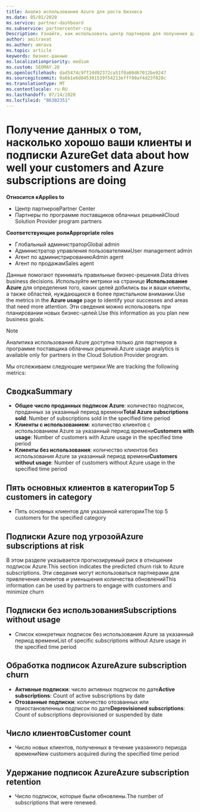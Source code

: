 ```yaml
---
title: Анализ использования Azure для роста бизнеса
ms.date: 05/01/2020
ms.service: partner-dashboard
ms.subservice: partnercenter-csp
Description: Узнайте, как использовать центр партнеров для получения данных об использовании подписок Azure ваших клиентов.
author: amitravat
ms.author: amrava
ms.topic: article
keywords: бизнес-данные
ms.localizationpriority: medium
ms.custom: SEOMAY.20
ms.openlocfilehash: dad5474c9ff2dd92372ca51f0a00d67012be9247
ms.sourcegitcommit: 0a6b1e6d845391539f54213efff00af4d23f028c
ms.translationtype: MT
ms.contentlocale: ru-RU
ms.lasthandoff: 07/14/2020
ms.locfileid: "86302351"
---
```

# <a name="get-data-about-how-well-your-customers-and-azure-subscriptions-are-doing"></a><span data-ttu-id="1408a-104">Получение данных о том, насколько хорошо ваши клиенты и подписки Azure</span><span class="sxs-lookup"><span data-stu-id="1408a-104">Get data about how well your customers and Azure subscriptions are doing</span></span>

<span data-ttu-id="1408a-105">**Относится к**</span><span class="sxs-lookup"><span data-stu-id="1408a-105">**Applies to**</span></span>

- <span data-ttu-id="1408a-106">Центр партнеров</span><span class="sxs-lookup"><span data-stu-id="1408a-106">Partner Center</span></span>
- <span data-ttu-id="1408a-107">Партнеры по программе поставщиков облачных решений</span><span class="sxs-lookup"><span data-stu-id="1408a-107">Cloud Solution Provider program partners</span></span>

<span data-ttu-id="1408a-108">**Соответствующие роли**</span><span class="sxs-lookup"><span data-stu-id="1408a-108">**Appropriate roles**</span></span>

- <span data-ttu-id="1408a-109">Глобальный администратор</span><span class="sxs-lookup"><span data-stu-id="1408a-109">Global admin</span></span>
- <span data-ttu-id="1408a-110">Администратор управления пользователями</span><span class="sxs-lookup"><span data-stu-id="1408a-110">User management admin</span></span>
- <span data-ttu-id="1408a-111">Агент по администрированию</span><span class="sxs-lookup"><span data-stu-id="1408a-111">Admin agent</span></span>
- <span data-ttu-id="1408a-112">Агент по продажам</span><span class="sxs-lookup"><span data-stu-id="1408a-112">Sales agent</span></span>

<span data-ttu-id="1408a-113">Данные помогают принимать правильные бизнес-решения.</span><span class="sxs-lookup"><span data-stu-id="1408a-113">Data drives business decisions.</span></span> <span data-ttu-id="1408a-114">Используйте метрики на странице **Использование Azure** для определения того, каких целей добились вы и ваши клиенты, а также областей, нуждающихся в более пристальном внимании.</span><span class="sxs-lookup"><span data-stu-id="1408a-114">Use the metrics in the **Azure usage** page to identify your successes and areas that need more attention.</span></span> <span data-ttu-id="1408a-115">Эти сведения можно использовать при планировании новых бизнес-целей.</span><span class="sxs-lookup"><span data-stu-id="1408a-115">Use this information as you plan new business goals.</span></span>

> [!NOTE]
> <span data-ttu-id="1408a-116">Аналитика использования Azure доступна только для партнеров в программе поставщика облачных решений.</span><span class="sxs-lookup"><span data-stu-id="1408a-116">Azure usage analytics is available only for partners in the Cloud Solution Provider program.</span></span>

<span data-ttu-id="1408a-117">Мы отслеживаем следующие метрики:</span><span class="sxs-lookup"><span data-stu-id="1408a-117">We are tracking the following metrics:</span></span>

## <a name="summary"></a><span data-ttu-id="1408a-118">Сводка</span><span class="sxs-lookup"><span data-stu-id="1408a-118">Summary</span></span>

- <span data-ttu-id="1408a-119">**Общее число проданных подписок Azure**: количество подписок, проданных за указанный период времени</span><span class="sxs-lookup"><span data-stu-id="1408a-119">**Total Azure subscriptions sold**: Number of subscriptions sold in the specified time period</span></span>  
- <span data-ttu-id="1408a-120">**Клиенты с использованием**: количество клиентов с использованием Azure за указанный период времени</span><span class="sxs-lookup"><span data-stu-id="1408a-120">**Customers with usage**: Number of customers with Azure usage in the specified time period</span></span>  
- <span data-ttu-id="1408a-121">**Клиенты без использования**: количество клиентов без использования Azure за указанный период времени</span><span class="sxs-lookup"><span data-stu-id="1408a-121">**Customers without usage**: Number of customers without Azure usage in the specified time period</span></span>  

## <a name="top-5-customers-in-category"></a><span data-ttu-id="1408a-122">Пять основных клиентов в категории</span><span class="sxs-lookup"><span data-stu-id="1408a-122">Top 5 customers in category</span></span>

- <span data-ttu-id="1408a-123">Пять основных клиентов для указанной категории</span><span class="sxs-lookup"><span data-stu-id="1408a-123">The top 5 customers for the specified category</span></span>  

## <a name="azure-subscriptions-at-risk"></a><span data-ttu-id="1408a-124">Подписки Azure под угрозой</span><span class="sxs-lookup"><span data-stu-id="1408a-124">Azure subscriptions at risk</span></span>

<span data-ttu-id="1408a-125">В этом разделе указывается прогнозируемый риск в отношении подписок Azure.</span><span class="sxs-lookup"><span data-stu-id="1408a-125">This section indicates the predicted churn risk to Azure subscriptions.</span></span> <span data-ttu-id="1408a-126">Эти сведения могут использоваться партнерами для привлечения клиентов и уменьшения количества обновлений</span><span class="sxs-lookup"><span data-stu-id="1408a-126">This information can be used by partners to engage with customers and minimize churn</span></span>

## <a name="subscriptions-without-usage"></a><span data-ttu-id="1408a-127">Подписки без использования</span><span class="sxs-lookup"><span data-stu-id="1408a-127">Subscriptions without usage</span></span>

- <span data-ttu-id="1408a-128">Список конкретных подписок без использования Azure за указанный период времени</span><span class="sxs-lookup"><span data-stu-id="1408a-128">List of specific subscriptions without Azure usage in the specified time period</span></span>  

## <a name="azure-subscription-churn"></a><span data-ttu-id="1408a-129">Обработка подписок Azure</span><span class="sxs-lookup"><span data-stu-id="1408a-129">Azure subscription churn</span></span>

- <span data-ttu-id="1408a-130">**Активные подписки**: число активных подписок по дате</span><span class="sxs-lookup"><span data-stu-id="1408a-130">**Active subscriptions**: Count of active subscriptions by date</span></span>  
- <span data-ttu-id="1408a-131">**Отозванные подписки**: количество отозванных или приостановленных подписок по дате</span><span class="sxs-lookup"><span data-stu-id="1408a-131">**Deprovisioned subscriptions**: Count of subscriptions deprovisioned or suspended by date</span></span>  

## <a name="customer-count"></a><span data-ttu-id="1408a-132">Число клиентов</span><span class="sxs-lookup"><span data-stu-id="1408a-132">Customer count</span></span>

- <span data-ttu-id="1408a-133">Число новых клиентов, полученных в течение указанного периода времени</span><span class="sxs-lookup"><span data-stu-id="1408a-133">New customers acquired during the specified time period</span></span>  

## <a name="azure-subscription-retention"></a><span data-ttu-id="1408a-134">Удержание подписок Azure</span><span class="sxs-lookup"><span data-stu-id="1408a-134">Azure subscription retention</span></span>

- <span data-ttu-id="1408a-135">Число подписок, которые были обновлены.</span><span class="sxs-lookup"><span data-stu-id="1408a-135">The number of subscriptions that were renewed.</span></span>
